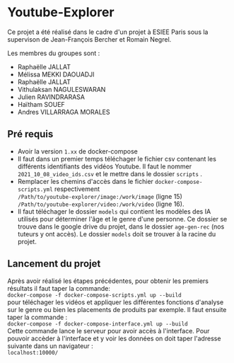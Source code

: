 # Youtube-Explorer

Ce projet a été réalisé dans le cadre d'un projet à ESIEE Paris sous la supervison de Jean-François Bercher et Romain Negrel.  

Les membres du groupes sont : 
-  Raphaëlle JALLAT
-  Mélissa MEKKI DAOUADJI  
-  Raphaëlle JALLAT
-  Vithulaksan NAGULESWARAN
-  Julien RAVINDRARASA
-  Haïtham SOUEF
-  Andres VILLARRAGA MORALES
## Pré requis
-  Avoir la version ```1.xx``` de docker-compose
-  Il faut dans un premier temps téléchager le fichier csv contenant les différents identifiants des vidéos Youtube. Il faut le nommer ```2021_10_08_video_ids.csv``` et le mettre dans le dossier ```scripts``` . 
-  Remplacer les chemins d'accès dans le fichier ```docker-compose-scripts.yml``` respectivement   
```/Path/to/youtube-explorer/image:/work/image``` (ligne 15)  
```/Path/to/youtube-explorer/video:/work/video```  (ligne 16).
- Il faut téléchager le dossier ```models``` qui contient les modèles des IA utilisés pour déterminer l'âge et le genre d'une personne. Ce dossier se trouve dans le google drive du projet, dans le dossier ```age-gen-rec```  (nos tuteurs y ont accès). Le dossier ```models``` doit se trouver à la racine du projet.
## Lancement du projet 

Après avoir réalisé les étapes précédentes, pour obtenir les premiers résultats il faut taper la commande:  
```docker-compose -f docker-compose-scripts.yml up --build```  
pour téléchager les vidéos et appliquer les différentes fonctions d'analyse sur le genre ou bien les placements de produits par exemple. 
Il faut ensuite taper la commande :  
```docker-compose -f docker-compose-interface.yml up --build```  
Cette commande lance le serveur pour avoir accès à l'interface. Pour pouvoir accèder à l'interface et y voir les données on doit taper l'adresse suivante dans un navigateur :  
```localhost:10000/```
